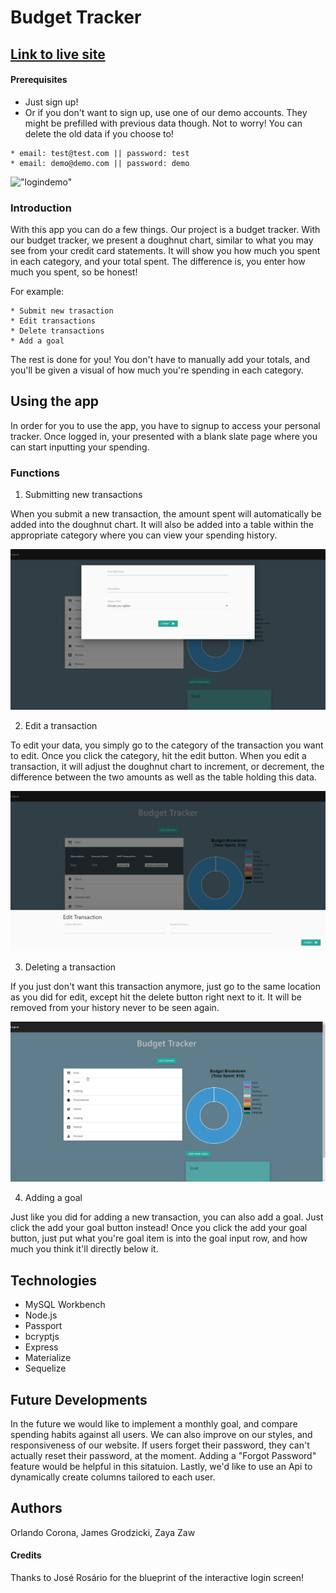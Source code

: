 # Budget Tracker

## **[Link to live site](https://safe-depths-87257.herokuapp.com/)**

#### Prerequisites

* Just sign up!
* Or if you don't want to sign up, use one of our demo accounts. They might be prefilled with previous data though. Not to worry! You can delete the old data if you choose to!

```
* email: test@test.com || password: test 
* email: demo@demo.com || password: demo
```

!["logindemo"](public/images/logindemo.gif)

### Introduction

With this app you can do a few things. Our project is a budget tracker. With our budget tracker, we present a doughnut chart, similar to what you may see from your credit card statements. It will show you how much you spent in each category, and your total spent. The difference is, you enter how much you spent, so be honest!

For example:
```
* Submit new trasaction
* Edit transactions
* Delete transactions
* Add a goal
```

 The rest is done for you! You don't have to manually add your totals, and you'll be given a visual of how much you're spending in each category.

## Using the app

In order for you to use the app, you have to signup to access your personal tracker. Once logged in, your presented with a blank slate page where you can start inputting your spending.

### Functions

1. Submitting new transactions

When you submit a new transaction, the amount spent will automatically be added into the doughnut chart. It will also be added into a table within the appropriate category where you can view your spending history.

!["newdata"](public/images/newdata.png)

2. Edit a transaction

To edit your data, you simply go to the category of the transaction you want to edit. Once you click the category, hit the edit button. When you edit a transaction, it will adjust the doughnut chart to increment, or decrement, the difference between the two amounts as well as the table holding this data.

!["editdata"](public/images/editdata.png)

3. Deleting a transaction

If you just don't want this transaction anymore, just go to the same location as you did for edit, except hit the delete button right next to it. It will be removed from your history never to be seen again.

!["deletedemo"](public/images/deletedemo.gif)


4. Adding a goal

Just like you did for adding a new transaction, you can also add a goal. Just click the add your goal button instead! Once you click the add your goal button, just put what you're goal item is into the goal input row, and how much you think it'll directly below it.


## Technologies 

* MySQL Workbench
* Node.js
* Passport
* bcryptjs
* Express
* Materialize
* Sequelize

## Future Developments
In the future we would like to implement a monthly goal, and compare spending habits against all users. We can also improve on our styles, and responsiveness of our website. If users forget their password, they can't actually reset their password, at the moment. Adding a "Forgot Password" feature would be helpful in this sitatuion. Lastly, we'd like to use an Api to dynamically create columns tailored to each user.

## Authors
Orlando Corona, James Grodzicki, Zaya Zaw

#### Credits
Thanks to José Rosário for the blueprint of the interactive login screen!
